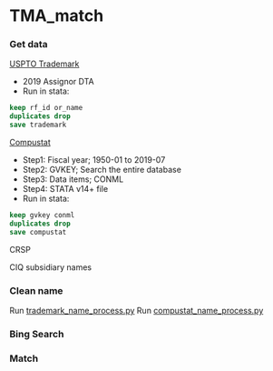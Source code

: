 # TMA_match

### Get data

[USPTO Trademark](https://www.uspto.gov/learning-and-resources/electronic-data-products/trademark-assignment-dataset)
- 2019 Assignor DTA
- Run in stata:
```stata
keep rf_id or_name
duplicates drop
save trademark
```

[Compustat](https://wrds-web.wharton.upenn.edu/wrds/ds/comp/funda/index.cfm?navId=80)
- Step1: Fiscal year; 1950-01 to 2019-07
- Step2: GVKEY; Search the entire database
- Step3: Data items; CONML
- Step4: STATA v14+ file
- Run in stata:
```stata
keep gvkey conml
duplicates drop
save compustat
```

CRSP

CIQ subsidiary names

### Clean name
Run [trademark_name_process.py](https://github.com/FutureMathematician/TMA_match/blob/main/Clean_name/trademark_name_process.py)
Run [compustat_name_process.py](https://github.com/FutureMathematician/TMA_match/blob/main/Clean_name/compustat_name_process.py)

### Bing Search

### Match
